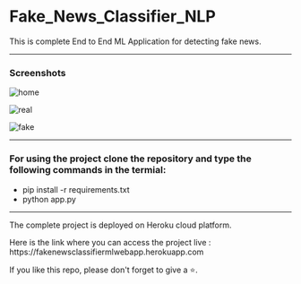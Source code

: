# Fake_News_Classifier_NLP

<p> This is complete End to End ML Application for detecting fake news.</p>

<hr>

<h3> Screenshots </h3>

![home](https://user-images.githubusercontent.com/61036755/95154516-a000a480-07af-11eb-819c-47747599bbea.png)

![real](https://user-images.githubusercontent.com/61036755/95154524-a42cc200-07af-11eb-9332-976a5ffda9f6.png)

![fake](https://user-images.githubusercontent.com/61036755/95154531-a727b280-07af-11eb-8395-10bcbd814155.png)


<hr>
 <h3> For using the project clone the repository and type the following commands in the termial: </h3>
 <ul>
  <li> pip install -r requirements.txt</li>
  <li> python app.py</li>
  </ul>
  
  <hr>
  
  <p> The complete project is deployed on Heroku cloud platform.
  
 <p> Here is the link where you can access the project live : https://fakenewsclassifiermlwebapp.herokuapp.com <p>
  <p> If you like this repo, please don't forget to give a ⭐.
</p>

